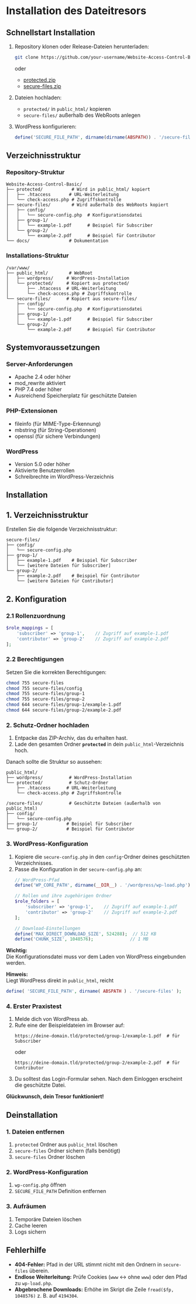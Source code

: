 # Installation des Dateitresors

## Schnellstart Installation

1. Repository klonen oder Release-Dateien herunterladen:
   ```bash
   git clone https://github.com/your-username/Website-Access-Control-Basic.git
   ```
   oder
   - [protected.zip](https://github.com/your-username/Website-Access-Control-Basic/releases/latest/download/protected.zip)
   - [secure-files.zip](https://github.com/your-username/Website-Access-Control-Basic/releases/latest/download/secure-files.zip)

2. Dateien hochladen:
   - `protected/` in `public_html/` kopieren
   - `secure-files/` außerhalb des WebRoots anlegen

3. WordPress konfigurieren:
   ```php
   define('SECURE_FILE_PATH', dirname(dirname(ABSPATH)) . '/secure-files');
   ```

## Verzeichnisstruktur

### Repository-Struktur
```
Website-Access-Control-Basic/
├── protected/           # Wird in public_html/ kopiert
│   ├── .htaccess       # URL-Weiterleitung
│   └── check-access.php # Zugriffskontrolle
├── secure-files/        # Wird außerhalb des WebRoots kopiert
│   ├── config/
│   │   └── secure-config.php  # Konfigurationsdatei
│   ├── group-1/
│   │   └── example-1.pdf      # Beispiel für Subscriber
│   └── group-2/
│       └── example-2.pdf      # Beispiel für Contributor
└── docs/               # Dokumentation
```

### Installations-Struktur
```
/var/www/
├── public_html/        # WebRoot
│   ├── wordpress/     # WordPress-Installation
│   └── protected/     # Kopiert aus protected/
│       ├── .htaccess  # URL-Weiterleitung
│       └── check-access.php # Zugriffskontrolle
└── secure-files/      # Kopiert aus secure-files/
    ├── config/
    │   └── secure-config.php  # Konfigurationsdatei
    ├── group-1/
    │   └── example-1.pdf      # Beispiel für Subscriber
    └── group-2/
        └── example-2.pdf      # Beispiel für Contributor
```

## Systemvoraussetzungen

### Server-Anforderungen
- Apache 2.4 oder höher
- mod_rewrite aktiviert
- PHP 7.4 oder höher
- Ausreichend Speicherplatz für geschützte Dateien

### PHP-Extensionen
- fileinfo (für MIME-Type-Erkennung)
- mbstring (für String-Operationen)
- openssl (für sichere Verbindungen)

### WordPress
- Version 5.0 oder höher
- Aktivierte Benutzerrollen
- Schreibrechte im WordPress-Verzeichnis

## Installation

## 1. Verzeichnisstruktur

Erstellen Sie die folgende Verzeichnisstruktur:

```
secure-files/
├── config/
│   └── secure-config.php
├── group-1/
│   ├── example-1.pdf    # Beispiel für Subscriber
│   └── [weitere Dateien für Subscriber]
└── group-2/
    ├── example-2.pdf    # Beispiel für Contributor
    └── [weitere Dateien für Contributor]
```

## 2. Konfiguration

### 2.1 Rollenzuordnung
```php
$role_mappings = [
    'subscriber' => 'group-1',    // Zugriff auf example-1.pdf
    'contributor' => 'group-2'    // Zugriff auf example-2.pdf
];
```

### 2.2 Berechtigungen

Setzen Sie die korrekten Berechtigungen:

```bash
chmod 755 secure-files
chmod 755 secure-files/config
chmod 755 secure-files/group-1
chmod 755 secure-files/group-2
chmod 644 secure-files/group-1/example-1.pdf
chmod 644 secure-files/group-2/example-2.pdf
```

### 2. Schutz-Ordner hochladen

1. Entpacke das ZIP-Archiv, das du erhalten hast.
2. Lade den gesamten Ordner **`protected`** in dein `public_html`-Verzeichnis hoch.

Danach sollte die Struktur so aussehen:

```
public_html/
├── wordpress/          # WordPress-Installation
└── protected/          # Schutz-Ordner
    ├── .htaccess      # URL-Weiterleitung
    └── check-access.php # Zugriffskontrolle

/secure-files/          # Geschützte Dateien (außerhalb von public_html)
├── config/
│   └── secure-config.php
├── group-1/           # Beispiel für Subscriber
└── group-2/           # Beispiel für Contributor
```

### 3. WordPress-Konfiguration

1. Kopiere die `secure-config.php` in den `config`-Ordner deines geschützten Verzeichnisses.
2. Passe die Konfiguration in der `secure-config.php` an:
   ```php
   // WordPress-Pfad
   define('WP_CORE_PATH', dirname(__DIR__) . '/wordpress/wp-load.php');

   // Rollen und ihre zugehörigen Ordner
   $role_folders = [
       'subscriber' => 'group-1',    // Zugriff auf example-1.pdf
       'contributor' => 'group-2'    // Zugriff auf example-2.pdf
   ];

   // Download-Einstellungen
   define('MAX_DIRECT_DOWNLOAD_SIZE', 524288);  // 512 KB
   define('CHUNK_SIZE', 1048576);              // 1 MB
   ```

**Wichtig:**  
Die Konfigurationsdatei muss vor dem Laden von WordPress eingebunden werden.

**Hinweis:**  
Liegt WordPress direkt in `public_html`, reicht  
```php
define( 'SECURE_FILE_PATH', dirname( ABSPATH ) . '/secure-files' );
```

### 4. Erster Praxistest

1. Melde dich von WordPress ab.
2. Rufe eine der Beispieldateien im Browser auf:
   ```
   https://deine-domain.tld/protected/group-1/example-1.pdf  # für Subscriber
   ```
   oder
   ```
   https://deine-domain.tld/protected/group-2/example-2.pdf  # für Contributor
   ```
3. Du solltest das Login-Formular sehen. Nach dem Einloggen erscheint die geschützte Datei.

**Glückwunsch, dein Tresor funktioniert!**

## Deinstallation

### 1. Dateien entfernen
1. `protected` Ordner aus `public_html` löschen
2. `secure-files` Ordner sichern (falls benötigt)
3. `secure-files` Ordner löschen

### 2. WordPress-Konfiguration
1. `wp-config.php` öffnen
2. `SECURE_FILE_PATH` Definition entfernen

### 3. Aufräumen
1. Temporäre Dateien löschen
2. Cache leeren
3. Logs sichern

## Fehlerhilfe

- **404-Fehler:** Pfad in der URL stimmt nicht mit den Ordnern in `secure-files` überein.
- **Endlose Weiterleitung:** Prüfe Cookies (`www` ↔ ohne `www`) oder den Pfad zu `wp-load.php`.
- **Abgebrochene Downloads:** Erhöhe im Skript die Zeile `fread($fp, 1048576)` z. B. auf `4194304`. 